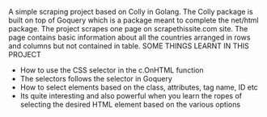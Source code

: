 A simple scraping project based on Colly in Golang. The Colly package is built on top of Goquery which is a package meant to complete
the net/html package. The project scrapes one page on scrapethissite.com site. The page contains basic information about all the countries
arranged in rows and columns but not contained in table. 
SOME THINGS LEARNT IN THIS PROJECT
* How to use the CSS selector in the c.OnHTML function
* The selectors follows the selector in Goquery
* How to select elements based on the class, attributes, tag name, ID etc
* Its quite interesting and also powerful when you learn the ropes of selecting the desired HTML element based on the various options
